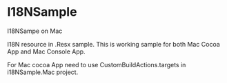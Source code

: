 # I18NSample
I18NSampe on Mac

I18N resource in .Resx sample.
This is working sample for both Mac Cocoa App and Mac Console App.

For Mac cocoa App need to use CustomBuildActions.targets in i18NSample.Mac project.


